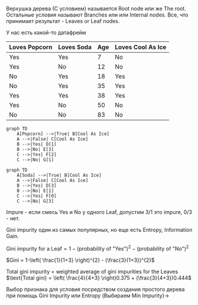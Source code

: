 Верхушка дерева (С условием) называется Root node или же The root.
Остальные условия называют Branches или или Internal nodes.
Все, что принимает результат - Leaves or Leaf nodes.

У нас есть какой-то датафрейм

| Loves Popcorn | Loves Soda | Age | Loves Cool As Ice |
| ------------- | ---------- | --- | ----------------- |
| Yes           | Yes        | 7   | No                |
| Yes           | No         | 12  | No                |
| No            | Yes        | 18  | Yes               |
| No            | Yes        | 35  | Yes               |
| Yes           | Yes        | 38  | Yes               |
| Yes           | No         | 50  | No                |
| No            | No         | 83  | No                |



```mermaid
graph TD
    A[Popcorn] -->|True| B[Cool As Ice]
    A -->|False| C[Cool As Ice]
    B -->|Yes| D[1]
    B -->|No| E[3]
    C -->|Yes| F[2]
    C -->|No| G[1]
```    


```mermaid
graph TD
    A[Soda] -->|True| B[Cool As Ice]
    A -->|False| C[Cool As Ice]
    B -->|Yes| D[3]
    B -->|No| E[1]
    C -->|Yes| F[0]
    C -->|No| G[3]
```    

Impure - если смесь Yes и No у одного Leaf, допустим 3/1 это impure, 0/3 - нет.

Gini impurity один из самых популярных, но еще есть Entropy, Information Gain.

$\text{Gini impurity for a Leaf} = 1 - \text{(probability of "Yes")}^{2} - \text{(probability of "No")}^{2}$

$Gini = 1-\left( \frac{1}{1+3} \right)^{2} - (\frac{3}{1+3})^{2}$

$\text{Total gini impurity = weighted average of gini impurities for the Leaves}$
$\text{Total gini} = \left( \frac{4}{4+3} \right)0.375 + (\frac{3}{4+3})0.444$

Выбор признака для условия посредством создания простого дерева при помощь Gini Impurity или Entropy (Выбираем Min Impurity)-> 